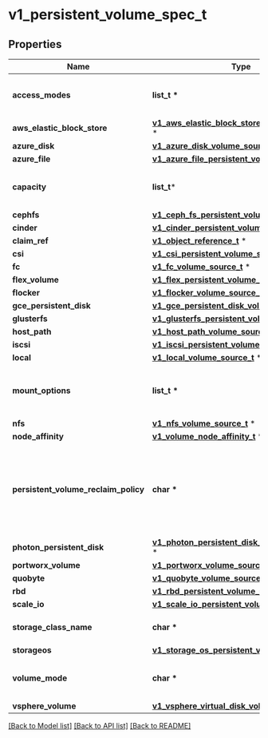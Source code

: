 # v1_persistent_volume_spec_t

## Properties
Name | Type | Description | Notes
------------ | ------------- | ------------- | -------------
**access_modes** | **list_t \*** | AccessModes contains all ways the volume can be mounted. More info: https://kubernetes.io/docs/concepts/storage/persistent-volumes#access-modes | [optional] 
**aws_elastic_block_store** | [**v1_aws_elastic_block_store_volume_source_t**](v1_aws_elastic_block_store_volume_source.md) \* |  | [optional] 
**azure_disk** | [**v1_azure_disk_volume_source_t**](v1_azure_disk_volume_source.md) \* |  | [optional] 
**azure_file** | [**v1_azure_file_persistent_volume_source_t**](v1_azure_file_persistent_volume_source.md) \* |  | [optional] 
**capacity** | **list_t*** | A description of the persistent volume&#39;s resources and capacity. More info: https://kubernetes.io/docs/concepts/storage/persistent-volumes#capacity | [optional] 
**cephfs** | [**v1_ceph_fs_persistent_volume_source_t**](v1_ceph_fs_persistent_volume_source.md) \* |  | [optional] 
**cinder** | [**v1_cinder_persistent_volume_source_t**](v1_cinder_persistent_volume_source.md) \* |  | [optional] 
**claim_ref** | [**v1_object_reference_t**](v1_object_reference.md) \* |  | [optional] 
**csi** | [**v1_csi_persistent_volume_source_t**](v1_csi_persistent_volume_source.md) \* |  | [optional] 
**fc** | [**v1_fc_volume_source_t**](v1_fc_volume_source.md) \* |  | [optional] 
**flex_volume** | [**v1_flex_persistent_volume_source_t**](v1_flex_persistent_volume_source.md) \* |  | [optional] 
**flocker** | [**v1_flocker_volume_source_t**](v1_flocker_volume_source.md) \* |  | [optional] 
**gce_persistent_disk** | [**v1_gce_persistent_disk_volume_source_t**](v1_gce_persistent_disk_volume_source.md) \* |  | [optional] 
**glusterfs** | [**v1_glusterfs_persistent_volume_source_t**](v1_glusterfs_persistent_volume_source.md) \* |  | [optional] 
**host_path** | [**v1_host_path_volume_source_t**](v1_host_path_volume_source.md) \* |  | [optional] 
**iscsi** | [**v1_iscsi_persistent_volume_source_t**](v1_iscsi_persistent_volume_source.md) \* |  | [optional] 
**local** | [**v1_local_volume_source_t**](v1_local_volume_source.md) \* |  | [optional] 
**mount_options** | **list_t \*** | A list of mount options, e.g. [\&quot;ro\&quot;, \&quot;soft\&quot;]. Not validated - mount will simply fail if one is invalid. More info: https://kubernetes.io/docs/concepts/storage/persistent-volumes/#mount-options | [optional] 
**nfs** | [**v1_nfs_volume_source_t**](v1_nfs_volume_source.md) \* |  | [optional] 
**node_affinity** | [**v1_volume_node_affinity_t**](v1_volume_node_affinity.md) \* |  | [optional] 
**persistent_volume_reclaim_policy** | **char \*** | What happens to a persistent volume when released from its claim. Valid options are Retain (default for manually created PersistentVolumes), Delete (default for dynamically provisioned PersistentVolumes), and Recycle (deprecated). Recycle must be supported by the volume plugin underlying this PersistentVolume. More info: https://kubernetes.io/docs/concepts/storage/persistent-volumes#reclaiming | [optional] 
**photon_persistent_disk** | [**v1_photon_persistent_disk_volume_source_t**](v1_photon_persistent_disk_volume_source.md) \* |  | [optional] 
**portworx_volume** | [**v1_portworx_volume_source_t**](v1_portworx_volume_source.md) \* |  | [optional] 
**quobyte** | [**v1_quobyte_volume_source_t**](v1_quobyte_volume_source.md) \* |  | [optional] 
**rbd** | [**v1_rbd_persistent_volume_source_t**](v1_rbd_persistent_volume_source.md) \* |  | [optional] 
**scale_io** | [**v1_scale_io_persistent_volume_source_t**](v1_scale_io_persistent_volume_source.md) \* |  | [optional] 
**storage_class_name** | **char \*** | Name of StorageClass to which this persistent volume belongs. Empty value means that this volume does not belong to any StorageClass. | [optional] 
**storageos** | [**v1_storage_os_persistent_volume_source_t**](v1_storage_os_persistent_volume_source.md) \* |  | [optional] 
**volume_mode** | **char \*** | volumeMode defines if a volume is intended to be used with a formatted filesystem or to remain in raw block state. Value of Filesystem is implied when not included in spec. This is a beta feature. | [optional] 
**vsphere_volume** | [**v1_vsphere_virtual_disk_volume_source_t**](v1_vsphere_virtual_disk_volume_source.md) \* |  | [optional] 

[[Back to Model list]](../README.md#documentation-for-models) [[Back to API list]](../README.md#documentation-for-api-endpoints) [[Back to README]](../README.md)


